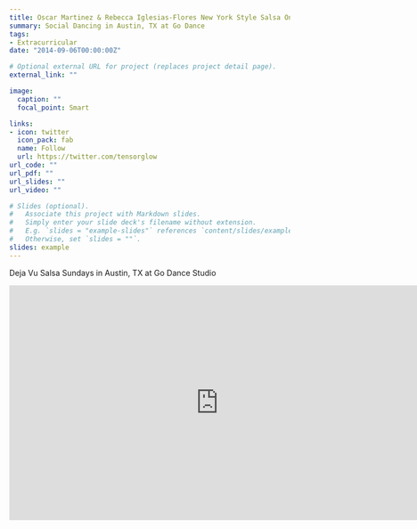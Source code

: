 ```yaml
---
title: Oscar Martinez & Rebecca Iglesias-Flores New York Style Salsa On2
summary: Social Dancing in Austin, TX at Go Dance
tags:
- Extracurricular
date: "2014-09-06T00:00:00Z"

# Optional external URL for project (replaces project detail page).
external_link: ""

image:
  caption: ""
  focal_point: Smart

links:
- icon: twitter
  icon_pack: fab
  name: Follow
  url: https://twitter.com/tensorglow
url_code: ""
url_pdf: ""
url_slides: ""
url_video: ""

# Slides (optional).
#   Associate this project with Markdown slides.
#   Simply enter your slide deck's filename without extension.
#   E.g. `slides = "example-slides"` references `content/slides/example-slides.md`.
#   Otherwise, set `slides = ""`.
slides: example
---
```


Deja Vu Salsa Sundays in Austin, TX at Go Dance Studio

<iframe width="750" height="422" src="https://www.youtube.com/embed/hlEDi1ARiC8" frameborder="0" allow="accelerometer; autoplay; encrypted-media; gyroscope; picture-in-picture" allowfullscreen></iframe>